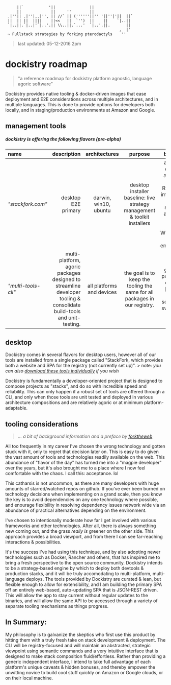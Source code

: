 	     ||`           '||               ||                  
	     ||             ||     ''        ||                  
	 .|''|| .|''|,.|'', || //` || (''''''||'' '||''|'||  ||` 
	 ||  || ||  ||||    ||<<   ||  `'')  ||    ||    `|..||  
	 `|..||.`|..|'`|..'.|| \\..||.`...'  `|..'.||.       ||  
	                                                  ,  |'  
	 ~ Fullstack strategies by forking pterodactyls    ''              

> last updated: 05-12-2016 2pm

# dockistry roadmap
>  "a reference roadmap for dockistry platform agnostic, language agoric software"

Dockistry provides native tooling & docker-driven images that ease deployment and E2E considerations across multiple architectures, and in multiple languages.  This is done to provide options for developers both locally, and in staging/production environments at Amazon and Google.


## management tools

##### dockistry is offering the following flavors (pre-alpha)
| name | description | architectures | purpose | built with |
| :-------- | --------:| :------: | :------: | :------: |
| *"stackfork.com"*  |   desktop E2E primary  | darwin, win10, ubuntu | desktop installer baseline: live strategy management & toolkit installers |  angular2, electron, and using Falcor & RethinkDB.  immediately deploy stacks to any AWS/ Google Cloud/ Windows, or Ubuntu environment
| *"multi-tools-cli"*  |  multi-platform, agoric packages designed to streamline developer tooling &  consolidate build-tools and unit-testing.   | all platforms and devices | the goal is to keep the tooling the same for all packages in our registry. |  go, node, powershell, docker... [phase 2 maybe some elixir, swift, ionic] |

## desktop 
Dockistry comes in several flavors for desktop users, however all of our tools are installed from a single package called "StackFork, which provides both a website and SPA for the registry (not currently set up)".
	> note: *you can also [download these tools individually](//github.com:443/dockistry/) if you wish*

Dockistry is fundamentally a developer-oriented project that is designed to compose projects as "stacks", and do so with incredible speed and reliability.   This can only happen if a robust set of tools are offered through a CLI, and only when those tools are unit tested and deployed in various architecture compositions and are relatively agoric or at minimum platform-adaptable.


## tooling considerations
  > *... a bit of background information and a preface by [forktheweb](//github.com:443/forktheweb)*

  All too frequently in my career I've chosen the wrong technology and gotten stuck with it, only to regret that decision later on.  This is easy to do given the vast amount of tools and technologies readily available on the web.   This abundance of "flavor of the day" has turned me into a "magpie developer" over the years, but it's also brought me to a place where I now feel comfortable with the chaos.  I call this:  acceptance.  lol   

  This catharsis is not uncommon, as there are many developers with huge amounts of starred/watched repos on github.  If you've ever been burned on technology decisions when implementing on a grand scale, then you know the key is to avoid dependencies on any one technology where possible, and enourage flexibility in resolving dependency issues network wide via an abundance of practical alternatives depending on the environment.
  
   I've chosen to intentionally moderate how far I get involved with various frameworks and other technologies.  After all, there is always something new coming out, and the grass *really is* greener on the other side.  This approach provides a broad viewport, and from there I can see far-reaching interactions & possibilities.   

  It's the success I've had using this technique, and by also adopting newer technologies such as Docker, Rancher and others, that has inspired me to bring a fresh perspective to the open source community.   Dockistry intends to be a strategy-based engine by which to deploy both devtools & production stacks, and it will be truly accomodating to multi-platform, multi-language deploys.  The tools provided by Dockistry are curated & lean, but flexible enough to allow for extensibility, and I am building the primary SPA off an entirely web-based, auto-updating SPA that is JSON-REST driven.  This will allow the app to stay current without regular updates to the binaries, and will allow the same API to be accessed through a variety of separate tooling mechanisms as things progress.

## In Summary: 
  My philosophy is to galvanize the skeptics who first use this product by hitting them with a truly fresh take on stack development & deployment.  The CLI will be registry-focused and will maintain an abstracted, strategic viewpoint using semantic commands and a very intuitive interface that is designed to make stack composition fluid/effortless.   Rather than providing a generic independent interface, I intend to take full advantage of each platform's unique caveats & hidden bonuses, and thereby empower the unwitting novice to build cool stuff quickly on Amazon or Google clouds, or on their local machine.
  
 



